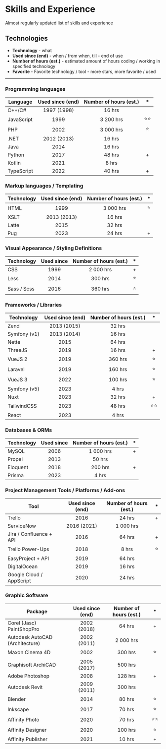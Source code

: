 # Skills and Experience
Almost regularly updated list of skills and experience

## Technologies

- **Technology** - what
- **Used since (end)** - when / from when, till - end of use
- **Number of hours (est.)** - estimated amount of hours coding / working in specified technology
- **Favorite** - Favorite technology / tool - more stars, more favorite / used
____

### Programming languages

| Language | Used since (end) | Number of hours (est.) | * |
| --- | :---: | :---: | :---: |
| C++/C# | 1997 (1998) | 16 hrs | |
| JavaScript | 1999 | 3 200 hrs | ⭐⭐ |
| PHP | 2002 | 3 000 hrs | ⭐ |
| .NET | 2012 (2013) | 16 hrs | |
| Java | 2014 | 16 hrs | |
| Python | 2017 | 48 hrs | + |
| Kotlin | 2021 | 8 hrs | |
| TypeScript | 2022 | 40 hrs | + |

### Markup languages / Templating

| Technology | Used since (end) | Number of hours (est.) | * |
| --- | :---: | :---: | :---: |
| HTML | 1999 | 3 000 hrs | ⭐ |
| XSLT | 2013 (2013) | 16 hrs | |
| Latte | 2015 | 32 hrs | |
| Pug | 2023 | 24 hrs | + |

### Visual Appearance / Styling Definitions

| Technology | Used since | Number of hours (est.) | * |
| --- | :---: | :---: | :---: |
| CSS | 1999 | 2 000 hrs | + |
| Less | 2014 | 300 hrs | ⭐ |
| Sass / Scss | 2016 | 360 hrs | ⭐ |

### Frameworks / Libraries

| Technology | Used since (end) | Number of hours (est.) | * |
| --- | :---: | :---: | :---: |
| Zend | 2013 (2015) | 32 hrs | |
| Symfony (v1) | 2013 (2014) | 16 hrs | |
| Nette | 2015 | 64 hrs | |
| ThreeJS | 2019 | 16 hrs | + |
| VueJS 2 | 2019 | 360 hrs | ⭐ |
| Laravel | 2019 | 160 hrs | ⭐ |
| VueJS 3 | 2022 | 100 hrs | ⭐ |
| Symfony (v5) | 2023 | 4 hrs | |
| Nuxt | 2023 | 32 hrs | + |
| TailwindCSS | 2023 | 48 hrs | ⭐⭐ |
| React | 2023 | 4 hrs | |

### Databases & ORMs

| Technology | Used since | Number of hours (est.) | * |
| --- | :---: | :---: | :---: |
| MySQL | 2006 | 1 000 hrs | + |
| Propel | 2013 | 50 hrs | |
| Eloquent | 2018 | 200 hrs | + |
| Prisma | 2023 | 4 hrs | |

### Project Management Tools / Platforms / Add-ons

| Tool | Used since (end) | Number of hours (est.) | * |
| --- | :---: | :---: | :---: |
| Trello | 2016 | 24 hrs | + |
| ServiceNow | 2016 (2021) | 1 000 hrs |
| Jira / Confluence + API | 2016 | 64 hrs | + |
| Trello Power-Ups | 2018 | 8 hrs | ⭐ |
| EasyProject + API | 2019 | 64 hrs | |
| DigitalOcean | 2019 | 16 hrs | |
| Google Cloud / AppScript | 2020 | 24 hrs | |

### Graphic Software

| Package | Used since (end) | Number of hours (est.) | * |
| --- | :---: | :---: | :---: |
| Corel (Jasc) PaintShopPro | 2002 (2018) | 64 hrs | + |
| Autodesk AutoCAD (Architecture) | 2002 (2011) | 2 000 hrs | |
| Maxon Cinema 4D | 2002 | 300 hrs | ⭐ | 
| Graphisoft ArchiCAD | 2005 (2017) | 500 hrs | |
| Adobe Photoshop | 2008 | 128 hrs | + |
| Autodesk Revit | 2009 (2011) | 300 hrs | |
| Blender | 2014 | 80 hrs | ⭐ |
| Inkscape | 2017 | 70 hrs | ⭐ |
| Affinity Photo | 2020 | 70 hrs | ⭐⭐ |
| Affinity Designer | 2020 | 100 hrs | ⭐ |
| Affinity Publisher | 2021 | 10 hrs | + |
